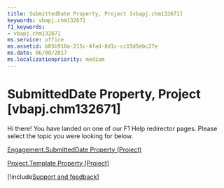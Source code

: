 ```yaml
---
title: SubmittedDate Property, Project [vbapj.chm132671]
keywords: vbapj.chm132671
f1_keywords:
- vbapj.chm132671
ms.service: office
ms.assetid: b05b910a-215c-4fad-8d1c-cc15d5ebc27e
ms.date: 06/08/2017
ms.localizationpriority: medium
---
```



# SubmittedDate Property, Project [vbapj.chm132671]

Hi there! You have landed on one of our F1 Help redirector pages. Please select the topic you were looking for below.

[Engagement.SubmittedDate Property (Project)](https://msdn.microsoft.com/library/b241f0da-0a2c-3faf-4a3b-44bfa327e3b5%28Office.15%29.aspx)

[Project.Template Property (Project)](https://msdn.microsoft.com/library/8f73cf7a-e900-2951-6491-edc0ef78c0f5%28Office.15%29.aspx)

[!include[Support and feedback](~/includes/feedback-boilerplate.md)]